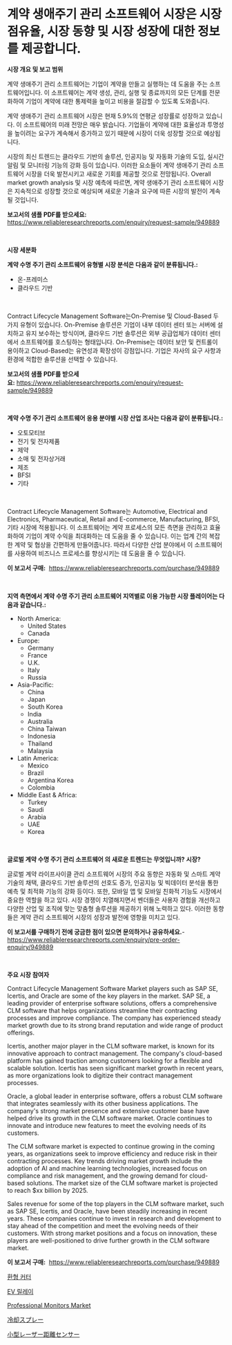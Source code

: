 <p><h1>계약 생애주기 관리 소프트웨어 시장은 시장 점유율, 시장 동향 및 시장 성장에 대한 정보를 제공합니다.</h1></p><p><strong>시장 개요 및 보고 범위</strong></p>
<p><p>계약 생애주기 관리 소프트웨어는 기업이 계약을 만들고 실행하는 데 도움을 주는 소프트웨어입니다. 이 소프트웨어는 계약 생성, 관리, 실행 및 종료까지의 모든 단계를 전문화하여 기업이 계약에 대한 통제력을 높이고 비용을 절감할 수 있도록 도와줍니다.</p><p>계약 생애주기 관리 소프트웨어 시장은 현재 5.9%의 연평균 성장률로 성장하고 있습니다. 이 소프트웨어의 미래 전망은 매우 밝습니다. 기업들이 계약에 대한 효율성과 투명성을 높이려는 요구가 계속해서 증가하고 있기 때문에 시장이 더욱 성장할 것으로 예상됩니다.</p><p>시장의 최신 트렌드는 클라우드 기반의 솔루션, 인공지능 및 자동화 기술의 도입, 실시간 알림 및 모니터링 기능의 강화 등이 있습니다. 이러한 요소들이 계약 생애주기 관리 소프트웨어 시장을 더욱 발전시키고 새로운 기회를 제공할 것으로 전망됩니다.  Overall market growth analysis 및 시장 예측에 따르면, 계약 생애주기 관리 소프트웨어 시장은 지속적으로 성장할 것으로 예상되며 새로운 기술과 요구에 따른 시장의 발전이 계속될 것입니다.</p></p>
<p><strong>보고서의 샘플 PDF를 받으세요:</strong> <a href="https://www.reliableresearchreports.com/enquiry/request-sample/949889">https://www.reliableresearchreports.com/enquiry/request-sample/949889</a></p>
<p>&nbsp;</p>
<p><strong>시장 세분화</strong></p>
<p><strong>계약 수명 주기 관리 소프트웨어 유형별 시장 분석은 다음과 같이 분류됩니다.:</strong></p>
<p><ul><li>온-프레미스</li><li>클라우드 기반</li></ul></p>
<p>&nbsp;</p>
<p><p>Contract Lifecycle Management Software는On-Premise 및 Cloud-Based 두 가지 유형이 있습니다. On-Premise 솔루션은 기업이 내부 데이터 센터 또는 서버에 설치하고 유지 보수하는 방식이며, 클라우드 기반 솔루션은 외부 공급업체가 데이터 센터에서 소프트웨어를 호스팅하는 형태입니다. On-Premise는 데이터 보안 및 컨트롤이 용이하고 Cloud-Based는 유연성과 확장성이 강점입니다. 기업은 자사의 요구 사항과 환경에 적합한 솔루션을 선택할 수 있습니다.</p></p>
<p><strong>보고서의 샘플 PDF를 받으세요:</strong>&nbsp;<a href="https://www.reliableresearchreports.com/enquiry/request-sample/949889">https://www.reliableresearchreports.com/enquiry/request-sample/949889</a></p>
<p>&nbsp;</p>
<p><strong> 계약 수명 주기 관리 소프트웨어 응용 분야별 시장 산업 조사는 다음과 같이 분류됩니다.:</strong></p>
<p><ul><li>오토모티브</li><li>전기 및 전자제품</li><li>제약</li><li>소매 및 전자상거래</li><li>제조</li><li>BFSI</li><li>기타</li></ul></p>
<p>&nbsp;</p>
<p><p>Contract Lifecycle Management Software는 Automotive, Electrical and Electronics, Pharmaceutical, Retail and E-commerce, Manufacturing, BFSI, 기타 시장에 적용됩니다. 이 소프트웨어는 계약 프로세스의 모든 측면을 관리하고 효율화하여 기업이 계약 수익을 최대화하는 데 도움을 줄 수 있습니다. 이는 업계 간의 복잡한 계약 및 협상을 간편하게 만들어줍니다. 따라서 다양한 산업 분야에서 이 소프트웨어를 사용하여 비즈니스 프로세스를 향상시키는 데 도움을 줄 수 있습니다.</p></p>
<p><strong>이 보고서 구매:</strong>&nbsp; <a href="https://www.reliableresearchreports.com/purchase/949889">https://www.reliableresearchreports.com/purchase/949889</a></p>
<p>&nbsp;</p>
<p><strong>지역 측면에서 계약 수명 주기 관리 소프트웨어 지역별로 이용 가능한 시장 플레이어는 다음과 같습니다.:</strong></p>
<p><ul>
    <li>
        North America:
        <ul>
            <li>United States</li>
            <li>Canada</li>
        </ul>
    </li>
    <li>
        Europe:
        <ul>
            <li>Germany</li>
            <li>France</li>
            <li>U.K.</li>
            <li>Italy</li>
            <li>Russia</li>
        </ul>
    </li>
    <li>
        Asia-Pacific:
        <ul>
            <li>China</li>
            <li>Japan</li>
            <li>South Korea</li>
            <li>India</li>
            <li>Australia</li>
            <li>China Taiwan</li>
            <li>Indonesia</li>
            <li>Thailand</li>
            <li>Malaysia</li>
        </ul>
    </li>
    <li>
        Latin America:
        <ul>
            <li>Mexico</li>
            <li>Brazil</li>
            <li>Argentina Korea</li>
            <li>Colombia</li>
        </ul>
    </li>
    <li>
        Middle East & Africa:
        <ul>
            <li>Turkey</li>
            <li>Saudi</li>
            <li>Arabia</li>
            <li>UAE</li>
            <li>Korea</li>
        </ul>
    </li>
    </ul></p>
<p>&nbsp;</p>
<p><strong>글로벌 계약 수명 주기 관리 소프트웨어 의 새로운 트렌드는 무엇입니까? 시장?</strong></p>
<p><p>글로벌 계약 라이프사이클 관리 소프트웨어 시장의 주요 동향은 자동화 및 스마트 계약 기술의 채택, 클라우드 기반 솔루션의 선호도 증가, 인공지능 및 빅데이터 분석을 통한 예측 및 최적화 기능의 강화 등이다. 또한, 모바일 앱 및 모바일 친화적 기능도 시장에서 중요한 역할을 하고 있다. 시장 경쟁이 치열해지면서 벤더들은 사용자 경험을 개선하고 다양한 산업 및 조직에 맞는 맞춤형 솔루션을 제공하기 위해 노력하고 있다. 이러한 동향들은 계약 관리 소프트웨어 시장의 성장과 발전에 영향을 미치고 있다.</p></p>
<p><strong>이 보고서를 구매하기 전에 궁금한 점이 있으면 문의하거나 공유하세요.</strong>- <a href="https://www.reliableresearchreports.com/enquiry/pre-order-enquiry/949889">https://www.reliableresearchreports.com/enquiry/pre-order-enquiry/949889</a></p>
<p>&nbsp;</p>
<p><strong>주요 시장 참여자</strong></p>
<p><p>Contract Lifecycle Management Software Market players such as SAP SE, Icertis, and Oracle are some of the key players in the market. SAP SE, a leading provider of enterprise software solutions, offers a comprehensive CLM software that helps organizations streamline their contracting processes and improve compliance. The company has experienced steady market growth due to its strong brand reputation and wide range of product offerings.</p><p>Icertis, another major player in the CLM software market, is known for its innovative approach to contract management. The company's cloud-based platform has gained traction among customers looking for a flexible and scalable solution. Icertis has seen significant market growth in recent years, as more organizations look to digitize their contract management processes.</p><p>Oracle, a global leader in enterprise software, offers a robust CLM software that integrates seamlessly with its other business applications. The company's strong market presence and extensive customer base have helped drive its growth in the CLM software market. Oracle continues to innovate and introduce new features to meet the evolving needs of its customers.</p><p>The CLM software market is expected to continue growing in the coming years, as organizations seek to improve efficiency and reduce risk in their contracting processes. Key trends driving market growth include the adoption of AI and machine learning technologies, increased focus on compliance and risk management, and the growing demand for cloud-based solutions. The market size of the CLM software market is projected to reach $xx billion by 2025.</p><p>Sales revenue for some of the top players in the CLM software market, such as SAP SE, Icertis, and Oracle, have been steadily increasing in recent years. These companies continue to invest in research and development to stay ahead of the competition and meet the evolving needs of their customers. With strong market positions and a focus on innovation, these players are well-positioned to drive further growth in the CLM software market.</p></p>
<p><strong>이 보고서 구매:</strong>&nbsp;&nbsp;<a href="https://www.reliableresearchreports.com/purchase/949889">https://www.reliableresearchreports.com/purchase/949889</a></p>
<p><p><a href="https://medium.com/@avramcornescu20221/annular-cutters-%EC%8B%9C%EC%9E%A5-%EB%B3%B4%EA%B3%A0%EC%84%9C%EB%8A%94-%EC%9D%B4-%EC%8B%9C%EC%9E%A5%EC%9D%98-%EC%B5%9C%EC%8B%A0-%ED%8A%B8%EB%A0%8C%EB%93%9C%EC%99%80-%EC%84%B1%EC%9E%A5-%EA%B8%B0%ED%9A%8C%EB%A5%BC-%EB%B3%B4%EC%97%AC%EC%A4%8D%EB%8B%88%EB%8B%A4-030187081771">환형 커터</a></p><p><a href="https://medium.com/@ieremiapadurariu20221/ev-%EB%A6%B4%EB%A0%88%EC%9D%B4-%EC%8B%9C%EC%9E%A5-%EC%84%B1%EA%B3%B5%EC%A0%81%EC%9D%B8-%EB%B9%84%EC%A6%88%EB%8B%88%EC%8A%A4-%EC%A0%84%EB%9E%B5%EC%9D%84-%EC%9C%84%ED%95%9C-%EC%97%B4%EC%87%A0-2031%EB%85%84%EA%B9%8C%EC%A7%80-%EC%98%88%EC%B8%A1-12a55d0f8d45">EV 릴레이</a></p><p><a href="https://github.com/edytherolanlouisejk1miz0wig/Market-Research-Report-List-1/blob/main/professional-monitors-market.md">Professional Monitors Market</a></p><p><a href="https://medium.com/@santosuigrtley997836/%E3%82%AF%E3%83%BC%E3%83%AA%E3%83%B3%E3%82%B0%E3%82%B9%E3%83%97%E3%83%AC%E3%83%BC%E5%B8%82%E5%A0%B4-2031%E5%B9%B4%E3%81%BE%E3%81%A7%E3%81%AE%E6%88%90%E5%8A%9F%E3%81%99%E3%82%8B%E3%83%93%E3%82%B8%E3%83%8D%E3%82%B9%E6%88%A6%E7%95%A5%E3%81%AE%E9%8D%B5%E3%82%92%E4%BA%88%E6%B8%AC-ad7905923651">冷却スプレー</a></p><p><a href="https://medium.com/@rylanaufman56456/%E3%83%9F%E3%83%8B%E3%83%81%E3%83%A5%E3%82%A2%E3%83%AC%E3%83%BC%E3%82%B6%E3%83%BC%E8%B7%9D%E9%9B%A2%E3%82%BB%E3%83%B3%E3%82%B5%E3%83%BC%E5%B8%82%E5%A0%B4%E3%81%AE%E6%B4%9E%E5%AF%9F-%E5%B8%82%E5%A0%B4%E5%8B%95%E5%90%91-%E6%88%90%E9%95%B7-2024%E5%B9%B4%E3%81%8B%E3%82%892031%E5%B9%B4%E3%81%BE%E3%81%A7%E3%81%AE%E4%BA%88%E6%B8%AC-47097641dcc9">小型レーザー距離センサー</a></p></p>
